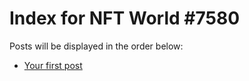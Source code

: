 # Index for NFT World #7580
Posts will be displayed in the order below:

- [Your first post](./001-first.md)

